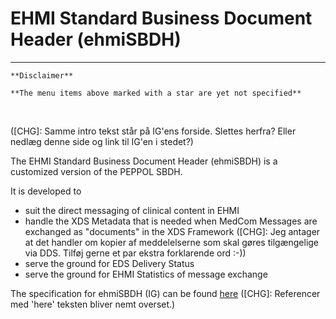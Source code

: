 # EHMI Standard Business Document Header (ehmiSBDH)

***

    **Disclaimer** 
    
    **The menu items above marked with a star are yet not specified**
    
<br/> 

([CHG]: Samme intro tekst står på IG'ens forside. Slettes herfra? Eller nedlæg denne side og link til IG'en i stedet?)

The EHMI Standard Business Document Header (ehmiSBDH) is a customized version of the PEPPOL SBDH.

It is developed to 
- suit the direct messaging of clinical content in EHMI
- handle the XDS Metadata that is needed when MedCom Messages are exchanged as "documents" in the XDS Framework ([CHG]: Jeg antager at det handler om kopier af meddelelserne som skal gøres tilgængelige via DDS. Tilføj gerne et par ekstra forklarende ord :-))
- serve the ground for EDS Delivery Status
- serve the ground for EHMI Statistics of message exchange

<p/>

The specification for ehmiSBDH (IG) can be found <a href="https://build.fhir.org/ig/medcomdk/dk-ehmi-sbdh/index.html" target="_blank">here</a> ([CHG]: Referencer med 'here' teksten bliver nemt overset.)
